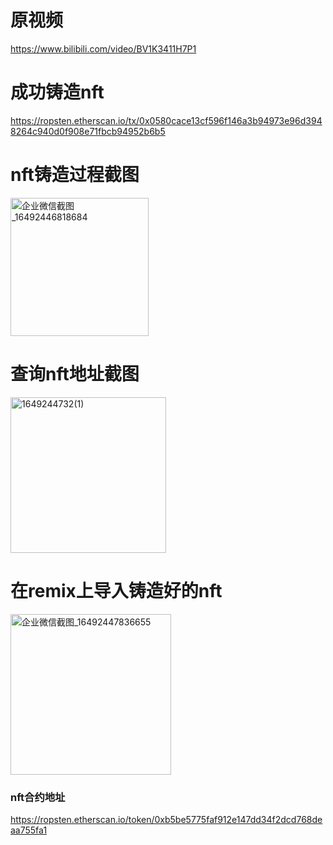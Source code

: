 # 原视频
https://www.bilibili.com/video/BV1K3411H7P1

# 成功铸造nft

https://ropsten.etherscan.io/tx/0x0580cace13cf596f146a3b94973e96d3948264c940d0f908e71fbcb94952b6b5


# nft铸造过程截图

<img width="221" alt="企业微信截图_16492446818684" src="https://user-images.githubusercontent.com/35557565/161965263-b5ee8a58-9ba4-4742-87df-e2efbc9323ca.png">


# 查询nft地址截图
<img width="249" alt="1649244732(1)" src="https://user-images.githubusercontent.com/35557565/161965351-e10d3bea-c43f-4fe7-aac8-31d0a04edd2e.png">


# 在remix上导入铸造好的nft

<img width="257" alt="企业微信截图_16492447836655" src="https://user-images.githubusercontent.com/35557565/161965462-47701e1b-2a3c-4e8b-8fb5-3dafd7bce3c4.png">

### nft合约地址

https://ropsten.etherscan.io/token/0xb5be5775faf912e147dd34f2dcd768deaa755fa1
